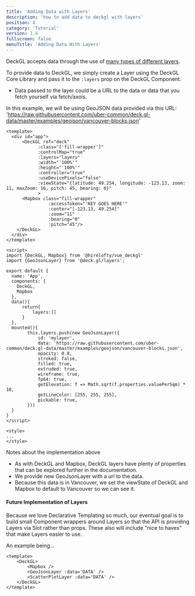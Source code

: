 ```yaml
---
title: 'Adding Data with Layers'
description: 'how to add data to deckgl with layers'
position: 8
category: 'Tutorial'
version: 1.4
fullscreen: false
menuTitle: 'Adding Data With Layers'
---
```


DeckGL accepts data through the use of [many types of different layers](https://deck.gl/docs/api-reference/layers). 

To provide data to DeckGL, we simply create a Layer using the DeckGL Core Library and pass it to the `:layers` prop on the DeckGL Component. 
  - Data passed to the layer could be a URL to the data or data that you fetch yourself via fetch/axois.

In this example, we will be using GeoJSON data provided via this URL: 'https://raw.githubusercontent.com/uber-common/deck.gl-data/master/examples/geojson/vancouver-blocks.json'

```
<template>
  <div id="app">
      <DeckGL ref="deck"
            :class="['fill-wrapper']"
            :controlMap="true"
            :layers="layers"
            :width="'100%'"
            :height="'100%'"
            :controller="true"
            :useDevicePixels="false"
            :viewState="{latitude: 49.254, longitude: -123.13, zoom: 11, maxZoom: 16, pitch: 45, bearing: 0}"
            >
      <Mapbox class="fill-wrapper" 
                :accessToken="'KEY GOES HERE'"                 
                :center="[-123.13, 49.254]"
                :zoom="11"
                :bearing="0"
                :pitch="45"/>
    </DeckGL>
  </div>
</template>

<script>
import {DeckGL, Mapbox} from '@hirelofty/vue_deckgl'
import {GeoJsonLayer} from '@deck.gl/layers';

export default {
  name: 'App',
  components: {
    DeckGL,
    Mapbox
  }, 
  data(){
      return{
          layers:[]
      }
  },
  mounted(){
        this.layers.push(new GeoJsonLayer({
            id: 'mylayer',
            data: 'https://raw.githubusercontent.com/uber-common/deck.gl-data/master/examples/geojson/vancouver-blocks.json',
            opacity: 0.8,
            stroked: false,
            filled: true,
            extruded: true,
            wireframe: true,
            fp64: true,
            getElevation: f => Math.sqrt(f.properties.valuePerSqm) * 10,
            getLineColor: [255, 255, 255],
            pickable: true,
        }))
  }
}
</script>

<style>
...
</style>
```

Notes about the implementation above
- As with DeckGL and Mapbox, DeckGL layers have plenty of properties that can be explored further in the documentation.
- We provide new GeoJsonLayer with a url to the data.
- Because this data is in Vancouver, we set the viewState of DeckGL and Mapbox to default to Vancouver so we can see it.

#### Future Implementation of Layers

Because we love Declarative Templating so much, our eventual goal is to build small Component wrappers around Layers so that the API is providing Layers via Slot rather than props. These also will include "nice to haves" that make Layers easier to use.

An example being...
```
<template>
    <DeckGL>
        <Mapbox />
        <GeoJsonLayer :data='DATA' />
        <ScatterPlotLayer :data='DATA' />
    </DeckGL>
</template>
```
